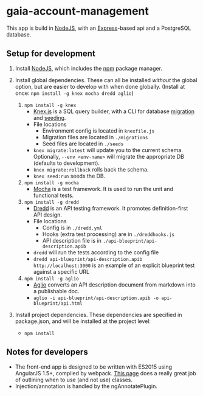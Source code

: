 # gaia-account-management

This app is build in [NodeJS](https://nodejs.org), with an [Express](https://expressjs.com)-based api and a PostgreSQL database.

## Setup for development
1. Install [NodeJS](https://nodejs.org), which includes the [npm](https://www.npmjs.com/) package manager.
2. Install global dependencies. These can all be installed *without* the global option, but are easier to develop with when done globally. (Install at once: ```npm install -g knex mocha dredd aglio```)  
    1. ```npm install -g knex```
        - [Knex.js](http://knexjs.org/) is a SQL query builder, with a CLI for database [migration](http://knexjs.org/#Migrations-CLI) and [seeding](http://knexjs.org/#Seeds-CLI).
        - File locations
            - Environment config is located in ```knexfile.js```
            - Migration files are located in ```./migrations```
            - Seed files are located in ```./seeds```
        - ```knex migrate:latest``` will update you to the current schema. Optionally, ```--env <env-name>``` will migrate the appropriate DB (defaults to development).
        - ```knex migrate:rollback``` rolls back the schema.
        - ```knex seed:run``` seeds the DB.
    2. ```npm install -g mocha```
        -  [Mocha](https://mochajs.org/) is a test framework. It is used to run the unit and functional tests.
    3. ```npm install -g dredd```
        -  [Dredd](https://github.com/apiaryio/dredd) is an API testing framework. It promotes definition-first API design.
        -  File locations
            -  Config is in ```./dredd.yml```
            -  Hooks (extra test processing) are in ```./dreddhooks.js```
            -  API description file is in ```./api-blueprint/api-description.apib```
        -  ```dredd``` will run the tests according to the config file
        -  ```dredd api-blueprint/api-description.apib http://localhost:3000``` is an example of an explicit blueprint test against a specific URL
    4. ```npm install -g aglio```
        - [Aglio](https://github.com/danielgtaylor/aglio) converts an API description document from markdown into a publishable doc.
        - ```aglio -i api-blueprint/api-description.apib -o api-blueprint/api.html```

3. Install project dependencies. These dependencies are specified in package.json, and will be installed at the project level:
    - ```npm install```
    
## Notes for developers
- The front-end app is designed to be written with ES2015 using AngularJS 1.5+, compiled by webpack. [This page](http://angular-tips.com/blog/2015/06/using-angular-1-dot-x-with-es6-and-webpack/) does a really great job of outlining when to use (and not use) classes.
- Injection/annotation is handled by the ngAnnotatePlugin.
